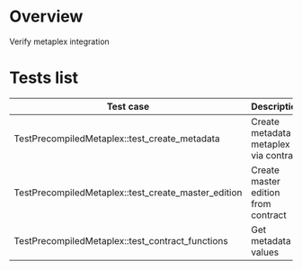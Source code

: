 # Overview

Verify metaplex integration

# Tests list

| Test case                                           | Description                              | XFailed |
|-----------------------------------------------------|------------------------------------------|---------|
| TestPrecompiledMetaplex::test_create_metadata       | Create metadata in metaplex via contract |         |
| TestPrecompiledMetaplex::test_create_master_edition | Create master edition from contract      |         |
| TestPrecompiledMetaplex::test_contract_functions    | Get metadata values                      |         |
